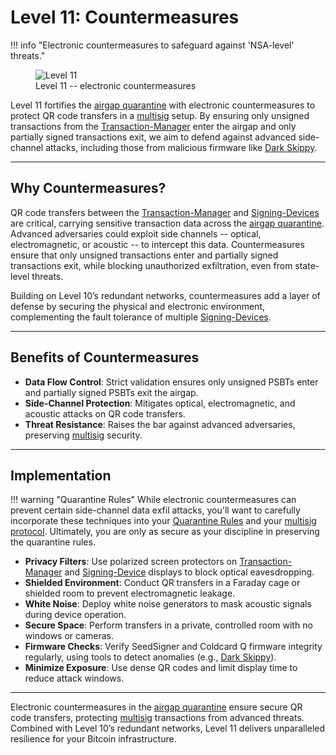 # Level 11: Countermeasures

!!! info "Electronic countermeasures to safeguard against 'NSA-level' threats."
    <figure markdown>
    ![Level 11](/images/levels-Level-11.drawio.png)
      <figcaption>Level 11 -- electronic countermeasures</figcaption>
    </figure>

Level 11 fortifies the [airgap quarantine](level-5.md) with electronic countermeasures to protect QR code transfers in a [multisig](level-7.md) setup. By ensuring only unsigned transactions from the [Transaction-Manager](../appendix/airgapped-computer.md) enter the airgap and only partially signed transactions exit, we aim to defend against advanced side-channel attacks, including those from malicious firmware like [Dark Skippy](https://darkskippy.com).




---

## Why Countermeasures?

QR code transfers between the [Transaction-Manager](../appendix/airgapped-computer.md) and [Signing-Devices](../appendix/airgapped-computer.md) are critical, carrying sensitive transaction data across the [airgap quarantine](level-5.md). Advanced adversaries could exploit side channels -- optical, electromagnetic, or acoustic -- to intercept this data. 
Countermeasures ensure that only unsigned transactions enter and partially signed transactions exit, while blocking unauthorized exfiltration, even from state-level threats.

Building on Level 10’s redundant networks, countermeasures add a layer of defense by securing the physical and electronic environment,
 complementing the fault tolerance of multiple [Signing-Devices](../appendix/airgapped-computer.md).




---

## Benefits of Countermeasures

- **Data Flow Control**: Strict validation ensures only unsigned PSBTs enter and partially signed PSBTs exit the airgap.
- **Side-Channel Protection**: Mitigates optical, electromagnetic, and acoustic attacks on QR code transfers.
- **Threat Resistance**: Raises the bar against advanced adversaries, preserving [multisig](level-7.md) security.




---

## Implementation

!!! warning "Quarantine Rules"
    While electronic countermeasures can prevent certain side-channel data exfil attacks,
    you'll want to carefully incorporate these techniques into your [Quarantine Rules](level-5.md) and your [multisig protocol](level-7.md).
    Ultimately, you are only as secure as your discipline in preserving the quarantine rules.


- **Privacy Filters**: Use polarized screen protectors on [Transaction-Manager](../appendix/airgapped-computer.md) and [Signing-Device](../appendix/airgapped-computer.md) displays to block optical eavesdropping.
- **Shielded Environment**: Conduct QR transfers in a Faraday cage or shielded room to prevent electromagnetic leakage.
- **White Noise**: Deploy white noise generators to mask acoustic signals during device operation.
- **Secure Space**: Perform transfers in a private, controlled room with no windows or cameras.
- **Firmware Checks**: Verify SeedSigner and Coldcard Q firmware integrity regularly, using tools to detect anomalies (e.g., [Dark Skippy](https://darkskippy.com)).
- **Minimize Exposure**: Use dense QR codes and limit display time to reduce attack windows.

---

Electronic countermeasures in the [airgap quarantine](level-5.md) ensure secure QR code transfers, protecting [multisig](level-7.md) transactions from advanced threats. 
Combined with Level 10’s redundant networks, Level 11 delivers unparalleled resilience for your Bitcoin infrastructure.





























